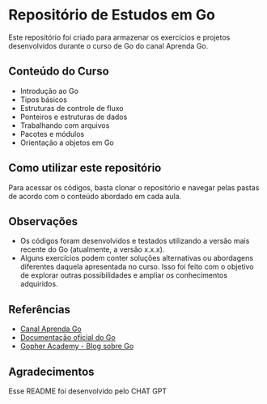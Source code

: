 # Repositório de Estudos em Go
Este repositório foi criado para armazenar os exercícios e projetos desenvolvidos durante o curso de Go do canal Aprenda Go.

## Conteúdo do Curso
- Introdução ao Go
- Tipos básicos
- Estruturas de controle de fluxo
- Ponteiros e estruturas de dados
- Trabalhando com arquivos
- Pacotes e módulos
- Orientação a objetos em Go

## Como utilizar este repositório
Para acessar os códigos, basta clonar o repositório e navegar pelas pastas de acordo com o conteúdo abordado em cada aula.

## Observações
- Os códigos foram desenvolvidos e testados utilizando a versão mais recente do Go (atualmente, a versão x.x.x).
- Alguns exercícios podem conter soluções alternativas ou abordagens diferentes daquela apresentada no curso. Isso foi feito com o objetivo de explorar outras possibilidades e ampliar os conhecimentos adquiridos.

## Referências
- [Canal Aprenda Go](https://www.youtube.com/channel/UCrQw40y3YrGJf3K3bZV-JWw)
- [Documentação oficial do Go](https://golang.org/doc/)
- [Gopher Academy - Blog sobre Go](https://blog.gopheracademy.com/)

## Agradecimentos
Esse README foi desenvolvido pelo CHAT GPT